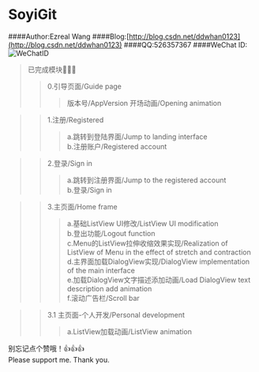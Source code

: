 # SoyiGit
####Author:Ezreal Wang
####Blog:[http://blog.csdn.net/ddwhan0123](http://blog.csdn.net/ddwhan0123) 
####QQ:526357367
####WeChat ID:<br>![WeChatID](https://github.com/ddwhan0123/SoyiGit/blob/master/Soyi/WeChatID.JPG "二维码")
>已完成模块:clap::clap::clap:
>>0.引导页面/Guide page
>>>版本号/AppVersion
>>>开场动画/Opening animation


>>1.注册/Registered<br>
>>>a.跳转到登陆界面/Jump to landing interface<br>
>>>b.注册账户/Registered account

>>2.登录/Sign in<br>
>>>a.跳转到注册界面/Jump to the registered account<br>
>>>b.登录/Sign in<br>


>>3.主页面/Home frame<br>
>>>a.基础ListView UI修改/ListView UI modification<br>
>>>b.登出功能/Logout function<br>
>>>c.Menu的ListView拉伸收缩效果实现/Realization of ListView of Menu in the effect of stretch and contraction<br>
>>>d.主界面加载DialogView实现/DialogView implementation of the main interface<br>
>>>e.加载DialogView文字描述添加动画/Load DialogView text description add animation<br>
>>>f.滚动广告栏/Scroll bar<br>

>>3.1 主页面-个人开发/Personal development<br>
>>>a.ListView加载动画/ListView animation

别忘记点个赞哦！:thumbsup::thumbsup::thumbsup:
<br>
Please support me. Thank you.
